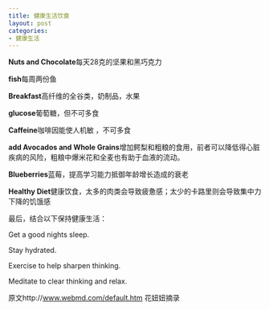 ```yaml
---
title: 健康生活饮食
layout: post
categories:
- 健康生活
---
```

**Nuts and Chocolate**每天28克的坚果和黑巧克力

**fish**每周两份鱼

**Breakfast**高纤维的全谷类，奶制品，水果

**glucose**葡萄糖，但不可多食

**Caffeine**咖啡因能使人机敏 ，不可多食

**add Avocados and Whole Grains**增加鳄梨和粗粮的食用，前者可以降低得心脏疾病的风险，粗粮中爆米花和全麦也有助于血液的流动。

**Blueberries**蓝莓，提高学习能力抵御年龄增长造成的衰老

**Healthy Diet**健康饮食，太多的肉类会导致疲惫感；太少的卡路里则会导致集中力下降的饥饿感


最后，结合以下保持健康生活：

Get a good nights sleep.

Stay hydrated.

Exercise to help sharpen thinking.

Meditate to clear thinking and relax.


原文http://www.webmd.com/default.htm 花妞妞摘录
